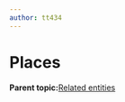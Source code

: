 ```yaml
---
author: tt434
---
```


# Places

**Parent topic:**[Related entities](../concepts/related_entities.md)

